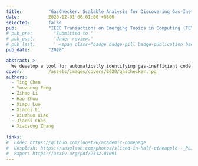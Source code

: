 ```yaml
---
title:          "GasChecker: Scalable Analysis for Discovering Gas-Inefficient Smart Contracts"
date:           2020-12-01 00:01:00 +0800
selected:       false
pub:            "IEEE Transactions on Emerging Topics in Computing (TETC)"
# pub_pre:        "Submitted to "
# pub_post:       'Under review.'
# pub_last:       ' <span class="badge badge-pill badge-publication badge-success">Spotlight</span>'
pub_date:       "2020"

abstract: >-
  We develop a tool for automatically identifying gas-inefficient code in smart contracts, and conduct an empirical study on the prevalence of gas-inefficient code in smart contracts.
cover:          /assets/images/covers/2020/gaschecker.jpg
authors:
  - Ting Chen
  - Youzheng Feng
  - Zihao Li
  - Hao Zhou
  - Xiapu Luo
  - Xiaoqi Li
  - Xiuzhuo Xiao
  - Jiachi Chen
  - Xiaosong Zhang
  
links:
#  Code: https://github.com/luost26/academic-homepage
#  Unsplash: https://unsplash.com/photos/sliced-in-half-pineapple--_PLJZmHZzk
#  Paper: https://arxiv.org/pdf/2312.01091
---
```

